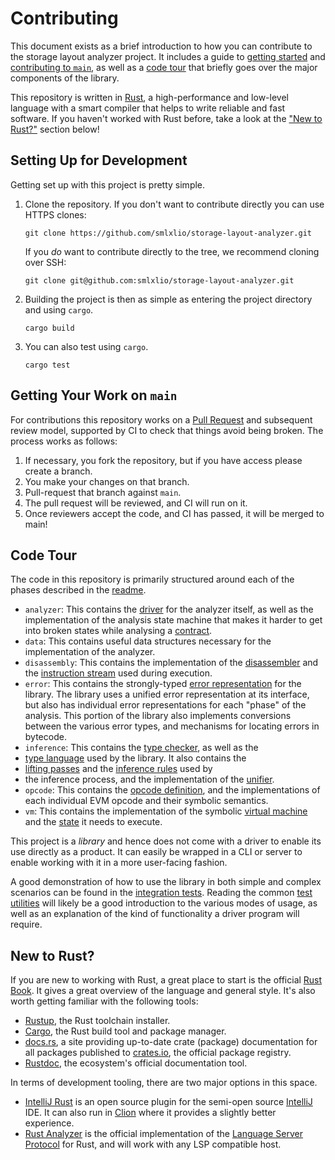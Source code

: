# Contributing

This document exists as a brief introduction to how you can contribute to the storage layout
analyzer project. It includes a guide to [getting started](#setting-up-for-development) and
[contributing to `main`](#getting-your-work-on-main), as well as a [code tour](#code-tour) that
briefly goes over the major components of the library.

This repository is written in [Rust](https://www.rust-lang.org), a high-performance and
low-level language with a smart compiler that helps to write reliable and fast software. If you
haven't worked with Rust before, take a look at the ["New to Rust?"](#new-to-rust) section below!

## Setting Up for Development

Getting set up with this project is pretty simple.

1. Clone the repository. If you don't want to contribute directly you can use HTTPS clones:

   ```shell
   git clone https://github.com/smlxlio/storage-layout-analyzer.git
   ```

   If you _do_ want to contribute directly to the tree, we recommend cloning over SSH:

   ```shell
   git clone git@github.com:smlxlio/storage-layout-analyzer.git
   ```

2. Building the project is then as simple as entering the project directory and using `cargo`.

   ```shell
   cargo build
   ```

3. You can also test using `cargo`.

   ```shell
   cargo test
   ```

## Getting Your Work on `main`

For contributions this repository works on a
[Pull Request](https://github.com/smlxl/storage-layout-analyzer/pulls) and subsequent review
model, supported by CI to check that things avoid being broken. The process works as follows:

1. If necessary, you fork the repository, but if you have access please create a branch.
2. You make your changes on that branch.
3. Pull-request that branch against `main`.
4. The pull request will be reviewed, and CI will run on it.
5. Once reviewers accept the code, and CI has passed, it will be merged to main!

## Code Tour

The code in this repository is primarily structured around each of the phases described in
the [readme](../README.md).

- `analyzer`: This contains the [driver](../src/analyzer/mod.rs) for the analyzer itself, as well
  as the implementation of the analysis state machine that makes it harder to get into broken states
  while analysing a [contract](../src/analyzer/contract.rs).
- `data`: This contains useful data structures necessary for the implementation of the analyzer.
- `disassembly`: This contains the implementation of
  the [disassembler](../src/disassembly/disassembler.rs) and
  the [instruction stream](../src/disassembly/mod.rs) used during execution.
- `error`: This contains the strongly-typed [error representation](../src/error/mod.rs) for the
  library. The library uses a unified error representation at its interface, but also has individual
  error representations for each "phase" of the analysis. This portion of the library also
  implements conversions between the various error types, and mechanisms for locating errors in
  bytecode.
- `inference`: This contains the [type checker](../src/tc/mod.rs), as well as the
- [type language](../src/tc/expression.rs) used by the library. It also contains the
- [lifting passes](../src/tc/lift/mod.rs) and the [inference rules](../src/tc/rule/mod.rs) used by
- the inference process, and the implementation of the [unifier](../src/tc/unification.rs).
- `opcode`: This contains the [opcode definition](../src/opcode/mod.rs), and the implementations of
  each individual EVM opcode and their symbolic semantics.
- `vm`: This contains the implementation of the symbolic [virtual machine](../src/vm/mod.rs) and
  the [state](../src/vm/state/mod.rs) it needs to execute.

This project is a _library_ and hence does not come with a driver to enable its use directly as a
product. It can easily be wrapped in a CLI or server to enable working with it in a more user-facing
fashion.

A good demonstration of how to use the library in both simple and complex scenarios can be found in
the [integration tests](../tests). Reading the common [test utilities](../tests/common/mod.rs) will
likely be a good introduction to the various modes of usage, as well as an explanation of the kind
of functionality a driver program will require.

## New to Rust?

If you are new to working with Rust, a great place to start is the official
[Rust Book](https://doc.rust-lang.org/book/). It gives a great overview of the language and
general style. It's also worth getting familiar with the following tools:

- [Rustup](https://rustup.rs), the Rust toolchain installer.
- [Cargo](https://doc.rust-lang.org/cargo/), the Rust build tool and package manager.
- [docs.rs](https://docs.rs), a site providing up-to-date crate (package) documentation for all
  packages published to [crates.io](https://crates.io), the official package registry.
- [Rustdoc](https://doc.rust-lang.org/rustdoc/index.html), the ecosystem's official
  documentation tool.

In terms of development tooling, there are two major options in this space.

- [IntelliJ Rust](https://intellij-rust.github.io) is an open source plugin for the semi-open
  source [IntelliJ](https://www.jetbrains.com/idea/) IDE. It can also run in
  [Clion](https://www.jetbrains.com/idea/) where it provides a slightly better experience.
- [Rust Analyzer](https://rust-analyzer.github.io) is the official implementation of the
  [Language Server Protocol](https://microsoft.github.io/language-server-protocol/) for Rust,
  and will work with any LSP compatible host.
